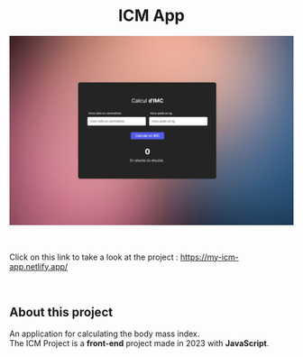 <h1 align="center">ICM App</h1>

<p align="center">
<img width="800" alt="ICM App" src="https://github.com/mathieustrosberg/ICM_PROJECT/blob/main/imc.jpg" />
</p>

<br />

Click on this link to take a look at the project : https://my-icm-app.netlify.app/

<br />

## About this project


An application for calculating the body mass index.<br />
The ICM Project is a **front-end** project made in 2023 with **JavaScript**.
